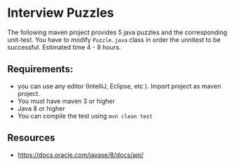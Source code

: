# Interview Puzzles
The following maven project provides 5 java puzzles and the corresponding unit-test. You have to modify ``Puzzle.java`` 
class in order the unnitest to be successful. Estimated time 4 - 8 hours. 

## Requirements:
 - you can use any editor (IntelliJ, Eclipse, etc ). Import project as maven project. 
 - You must have maven 3 or higher
 - Java 8 or higher 
 - You can compile the test using ``mvn clean test``
 
 
## Resources
 - https://docs.oracle.com/javase/8/docs/api/

